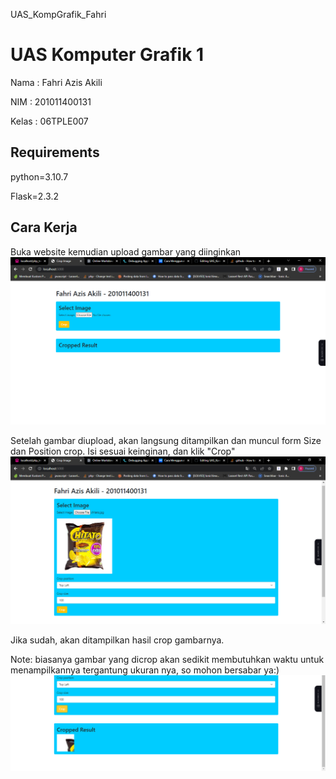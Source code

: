 UAS_KompGrafik_Fahri

# UAS Komputer Grafik 1


Nama  : Fahri Azis Akili

NIM   : 201011400131

Kelas : 06TPLE007

## Requirements

python=3.10.7

Flask=2.3.2

## Cara Kerja

Buka website 
kemudian upload gambar yang diinginkan
![image](https://github.com/fahriaa12/UAS_KompGrafik_Fahri/blob/main/gambar/Crop%20Image%20-%20Google%20Chrome%207_8_2023%201_19_18%20PM.png) 


Setelah gambar diupload, akan langsung ditampilkan dan muncul form Size dan Position crop. Isi sesuai keinginan, dan klik "Crop"
![image](https://github.com/fahriaa12/UAS_KompGrafik_Fahri/blob/main/gambar/Crop%20Image%20-%20Google%20Chrome%207_8_2023%201_20_14%20PM.png)


Jika sudah, akan ditampilkan hasil crop gambarnya.

Note: biasanya gambar yang dicrop akan sedikit membutuhkan waktu untuk menampilkannya tergantung ukuran nya, so mohon bersabar ya:)
![image](https://github.com/fahriaa12/UAS_KompGrafik_Fahri/blob/main/gambar/Crop%20Image%20-%20Google%20Chrome%207_8_2023%201_21_06%20PM.png)
